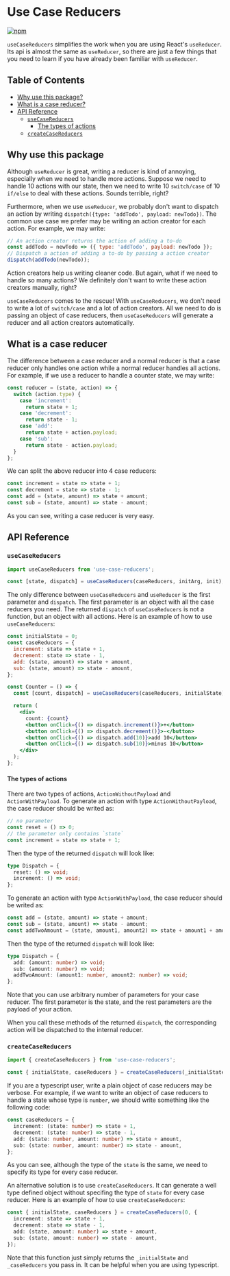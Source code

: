 # Use Case Reducers

[![npm](https://img.shields.io/npm/v/use-case-reducers)](https://www.npmjs.com/package/use-case-reducers)

`useCaseReducers` simplifies the work when you are using React's `useReducer`. Its api is almost the same as `useReducer`, so there are just a few things that you need to learn if you have already been familiar with `useReducer`.

## Table of Contents

- [Why use this package?](#why-use-this-package)
- [What is a case reducer?](#what-is-a-case-reducer)
- [API Reference](#api-reference)
  - [`useCaseReducers`](#usecasereducers)
    - [The types of actions](#the-types-of-actions)
  - [`createCaseReducers`](#createcasereducers)

## Why use this package

Although `useReducer` is great, writing a reducer is kind of annoying, especially when we need to handle more actions. Suppose we need to handle 10 actions with our state, then we need to write 10 `switch/case` of 10 `if/else` to deal with these actions. Sounds terrible, right?

Furthermore, when we use `useReducer`, we probably don't want to dispatch an action by writing `dispatch({type: 'addTodo', payload: newTodo})`. The common use case we prefer may be writing an action creator for each action. For example, we may write:

```js
// An action creator returns the action of adding a to-do
const addTodo = newTodo => ({ type: 'addTodo', payload: newTodo });
// Dispatch a action of adding a to-do by passing a action creator
dispatch(addTodo(newTodo));
```

Action creators help us writing cleaner code. But again, what if we need to handle so many actions? We definitely don't want to write these action creators manually, right?

`useCaseReducers` comes to the rescue! With `useCaseReducers`, we don't need to write a lot of `switch/case` and a lot of action creators. All we need to do is passing an object of case reducers, then `useCaseReducers` will generate a reducer and all action creators automatically.

## What is a case reducer

The difference between a case reducer and a normal reducer is that a case reducer only handles one action while a normal reducer handles all actions. For example, if we use a reducer to handle a counter state, we may write:

```js
const reducer = (state, action) => {
  switch (action.type) {
    case 'increment':
      return state + 1;
    case 'decrement':
      return state - 1;
    case 'add':
      return state + action.payload;
    case 'sub':
      return state - action.payload;
  }
};
```

We can split the above reducer into 4 case reducers:

```js
const increment = state => state + 1;
const decrement = state => state - 1;
const add = (state, amount) => state + amount;
const sub = (state, amount) => state - amount;
```

As you can see, writing a case reducer is very easy.

## API Reference

### `useCaseReducers`

```js
import useCaseReducers from 'use-case-reducers';

const [state, dispatch] = useCaseReducers(caseReducers, initArg, init);
```

The only difference between `useCaseReducers` and `useReducer` is the first parameter and `dispatch`. The first parameter is an object with all the case reducers you need. The returned `dispatch` of `useCaseReducers` is not a function, but an object with all actions. Here is an example of how to use `useCaseReducers`:

```jsx
const initialState = 0;
const caseReducers = {
  increment: state => state + 1,
  decrement: state => state - 1,
  add: (state, amount) => state + amount,
  sub: (state, amount) => state - amount,
};

const Counter = () => {
  const [count, dispatch] = useCaseReducers(caseReducers, initialState);

  return (
    <div>
      count: {count}
      <button onClick={() => dispatch.increment()}>+</button>
      <button onClick={() => dispatch.decrement()}>-</button>
      <button onClick={() => dispatch.add(10)}>add 10</button>
      <button onClick={() => dispatch.sub(10)}>minus 10</button>
    </div>
  );
};
```

#### The types of actions

There are two types of actions, `ActionWithoutPayload` and `ActionWithPayload`. To generate an action with type `ActionWithoutPayload`, the case reducer should be writed as:

```js
// no parameter
const reset = () => 0;
// the parameter only contains `state`
const increment = state => state + 1;
```

Then the type of the returned `dispatch` will look like:

```ts
type Dispatch = {
  reset: () => void;
  increment: () => void;
};
```

To generate an action with type `ActionWithPayload`, the case reducer should be writed as:

```js
const add = (state, amount) => state + amount;
const sub = (state, amount) => state - amount;
const addTwoAmount = (state, amount1, amount2) => state + amount1 + amount2;
```

Then the type of the returned `dispatch` will look like:

```ts
type Dispatch = {
  add: (amount: number) => void;
  sub: (amount: number) => void;
  addTwoAmount: (amount1: number, amount2: number) => void;
};
```

Note that you can use arbitrary number of parameters for your case reducer. The first parameter is the state, and the rest parameters are the payload of your action.

When you call these methods of the returned `dispatch`, the corresponding action will be dispatched to the internal reducer.

### `createCaseReducers`

```ts
import { createCaseReducers } from 'use-case-reducers';

const { initialState, caseReducers } = createCaseReducers(_initialState, _caseReducers);
```

If you are a typescript user, write a plain object of case reducers may be verbose. For example, if we want to write an object of case reducers to handle a state whose type is `number`, we should write something like the following code:

```ts
const caseReducers = {
  increment: (state: number) => state + 1,
  decrement: (state: number) => state - 1,
  add: (state: number, amount: number) => state + amount,
  sub: (state: number, amount: number) => state - amount,
};
```

As you can see, although the type of the `state` is the same, we need to specify its type for every case reducer.

An alternative solution is to use `createCaseReducers`. It can generate a well type defined object without specifing the type of `state` for every case reducer. Here is an example of how to use `createCaseReducers`:

```ts
const { initialState, caseReducers } = createCaseReducers(0, {
  increment: state => state + 1,
  decrement: state => state - 1,
  add: (state, amount: number) => state + amount,
  sub: (state, amount: number) => state - amount,
});
```

Note that this function just simply returns the `_initialState` and `_caseReducers` you pass in. It can be helpful when you are using typescript.
